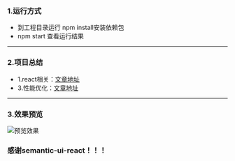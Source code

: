 ### **1.运行方式**
+ 到工程目录运行 npm install安装依赖包
+ npm start 查看运行结果

---

### **2.项目总结**
+ 1.react相关：[文章地址](http://www.jianshu.com/p/d94fbca56dbc)
+ 3.性能优化：[文章地址](http://www.jianshu.com/p/f0c28159b392)

---

### **3.效果预览**
![预览效果](http://upload-images.jianshu.io/upload_images/6038421-ed12a6939c245805.gif?imageMogr2/auto-orient/strip)

### **感谢semantic-ui-react！！！**
